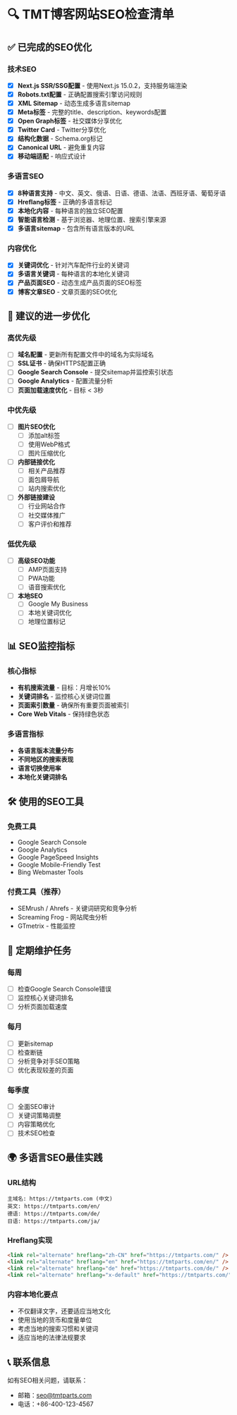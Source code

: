 # 🔍 TMT博客网站SEO检查清单

## ✅ 已完成的SEO优化

### 技术SEO
- [x] **Next.js SSR/SSG配置** - 使用Next.js 15.0.2，支持服务端渲染
- [x] **Robots.txt配置** - 正确配置搜索引擎访问规则
- [x] **XML Sitemap** - 动态生成多语言sitemap
- [x] **Meta标签** - 完整的title、description、keywords配置
- [x] **Open Graph标签** - 社交媒体分享优化
- [x] **Twitter Card** - Twitter分享优化
- [x] **结构化数据** - Schema.org标记
- [x] **Canonical URL** - 避免重复内容
- [x] **移动端适配** - 响应式设计

### 多语言SEO
- [x] **8种语言支持** - 中文、英文、俄语、日语、德语、法语、西班牙语、葡萄牙语
- [x] **Hreflang标签** - 正确的多语言标记
- [x] **本地化内容** - 每种语言的独立SEO配置
- [x] **智能语言检测** - 基于浏览器、地理位置、搜索引擎来源
- [x] **多语言sitemap** - 包含所有语言版本的URL

### 内容优化
- [x] **关键词优化** - 针对汽车配件行业的关键词
- [x] **多语言关键词** - 每种语言的本地化关键词
- [x] **产品页面SEO** - 动态生成产品页面的SEO标签
- [x] **博客文章SEO** - 文章页面的SEO优化

## 🚀 建议的进一步优化

### 高优先级
- [ ] **域名配置** - 更新所有配置文件中的域名为实际域名
- [ ] **SSL证书** - 确保HTTPS配置正确
- [ ] **Google Search Console** - 提交sitemap并监控索引状态
- [ ] **Google Analytics** - 配置流量分析
- [ ] **页面加载速度优化** - 目标 < 3秒

### 中优先级
- [ ] **图片SEO优化**
  - [ ] 添加alt标签
  - [ ] 使用WebP格式
  - [ ] 图片压缩优化
- [ ] **内部链接优化**
  - [ ] 相关产品推荐
  - [ ] 面包屑导航
  - [ ] 站内搜索优化
- [ ] **外部链接建设**
  - [ ] 行业网站合作
  - [ ] 社交媒体推广
  - [ ] 客户评价和推荐

### 低优先级
- [ ] **高级SEO功能**
  - [ ] AMP页面支持
  - [ ] PWA功能
  - [ ] 语音搜索优化
- [ ] **本地SEO**
  - [ ] Google My Business
  - [ ] 本地关键词优化
  - [ ] 地理位置标记

## 📊 SEO监控指标

### 核心指标
- **有机搜索流量** - 目标：月增长10%
- **关键词排名** - 监控核心关键词位置
- **页面索引数量** - 确保所有重要页面被索引
- **Core Web Vitals** - 保持绿色状态

### 多语言指标
- **各语言版本流量分布**
- **不同地区的搜索表现**
- **语言切换使用率**
- **本地化关键词排名**

## 🛠️ 使用的SEO工具

### 免费工具
- Google Search Console
- Google Analytics
- Google PageSpeed Insights
- Google Mobile-Friendly Test
- Bing Webmaster Tools

### 付费工具（推荐）
- SEMrush / Ahrefs - 关键词研究和竞争分析
- Screaming Frog - 网站爬虫分析
- GTmetrix - 性能监控

## 📝 定期维护任务

### 每周
- [ ] 检查Google Search Console错误
- [ ] 监控核心关键词排名
- [ ] 分析页面加载速度

### 每月
- [ ] 更新sitemap
- [ ] 检查断链
- [ ] 分析竞争对手SEO策略
- [ ] 优化表现较差的页面

### 每季度
- [ ] 全面SEO审计
- [ ] 关键词策略调整
- [ ] 内容策略优化
- [ ] 技术SEO检查

## 🌍 多语言SEO最佳实践

### URL结构
```
主域名: https://tmtparts.com (中文)
英文: https://tmtparts.com/en/
德语: https://tmtparts.com/de/
日语: https://tmtparts.com/ja/
```

### Hreflang实现
```html
<link rel="alternate" hreflang="zh-CN" href="https://tmtparts.com/" />
<link rel="alternate" hreflang="en" href="https://tmtparts.com/en/" />
<link rel="alternate" hreflang="de" href="https://tmtparts.com/de/" />
<link rel="alternate" hreflang="x-default" href="https://tmtparts.com/" />
```

### 内容本地化要点
- 不仅翻译文字，还要适应当地文化
- 使用当地的货币和度量单位
- 考虑当地的搜索习惯和关键词
- 适应当地的法律法规要求

## 📞 联系信息
如有SEO相关问题，请联系：
- 邮箱：seo@tmtparts.com
- 电话：+86-400-123-4567